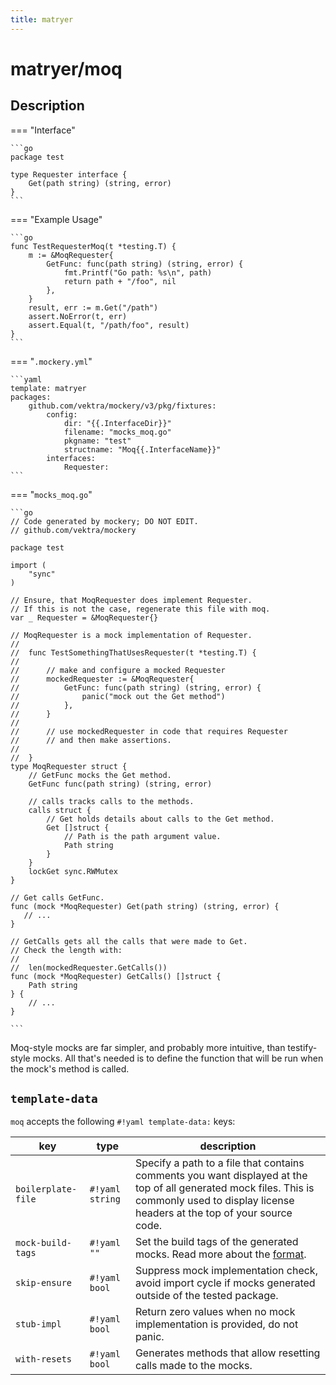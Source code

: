 ```yaml
---
title: matryer
---
```


matryer/moq
====


## Description

=== "Interface"

    ```go
    package test

    type Requester interface {
        Get(path string) (string, error)
    }
    ```


=== "Example Usage"

    ```go
    func TestRequesterMoq(t *testing.T) {
        m := &MoqRequester{
            GetFunc: func(path string) (string, error) {
                fmt.Printf("Go path: %s\n", path)
                return path + "/foo", nil
            },
        }
        result, err := m.Get("/path")
        assert.NoError(t, err)
        assert.Equal(t, "/path/foo", result)
    }
    ```

=== "`.mockery.yml`"

    ```yaml
    template: matryer
    packages:
        github.com/vektra/mockery/v3/pkg/fixtures:
            config:
                dir: "{{.InterfaceDir}}"
                filename: "mocks_moq.go"
                pkgname: "test"
                structname: "Moq{{.InterfaceName}}"
            interfaces:
                Requester:
    ```

=== "`mocks_moq.go`"

    ```go
    // Code generated by mockery; DO NOT EDIT.
    // github.com/vektra/mockery

    package test

    import (
        "sync"
    )

    // Ensure, that MoqRequester does implement Requester.
    // If this is not the case, regenerate this file with moq.
    var _ Requester = &MoqRequester{}

    // MoqRequester is a mock implementation of Requester.
    //
    //	func TestSomethingThatUsesRequester(t *testing.T) {
    //
    //		// make and configure a mocked Requester
    //		mockedRequester := &MoqRequester{
    //			GetFunc: func(path string) (string, error) {
    //				panic("mock out the Get method")
    //			},
    //		}
    //
    //		// use mockedRequester in code that requires Requester
    //		// and then make assertions.
    //
    //	}
    type MoqRequester struct {
        // GetFunc mocks the Get method.
        GetFunc func(path string) (string, error)

        // calls tracks calls to the methods.
        calls struct {
            // Get holds details about calls to the Get method.
            Get []struct {
                // Path is the path argument value.
                Path string
            }
        }
        lockGet sync.RWMutex
    }

    // Get calls GetFunc.
    func (mock *MoqRequester) Get(path string) (string, error) {
       // ...
    }

    // GetCalls gets all the calls that were made to Get.
    // Check the length with:
    //
    //	len(mockedRequester.GetCalls())
    func (mock *MoqRequester) GetCalls() []struct {
        Path string
    } {
        // ...
    }

    ```


Moq-style mocks are far simpler, and probably more intuitive, than testify-style mocks. All that's needed is to define the function that will be run when the mock's method is called.

## `template-data`

`moq` accepts the following `#!yaml template-data:` keys:

| key | type | description |
|-----|------|-------------|
| `boilerplate-file`  | `#!yaml string` | Specify a path to a file that contains comments you want displayed at the top of all generated mock files. This is commonly used to display license headers at the top of your source code. |
| `mock-build-tags` | `#!yaml ""` | Set the build tags of the generated mocks. Read more about the [format](https://pkg.go.dev/cmd/go#hdr-Build_constraints). |
| `skip-ensure` | `#!yaml bool` | Suppress mock implementation check, avoid import cycle if mocks generated outside of the tested package. |
| `stub-impl` | `#!yaml bool` | Return zero values when no mock implementation is provided, do not panic. |
| `with-resets` | `#!yaml bool` | Generates methods that allow resetting calls made to the mocks. |
